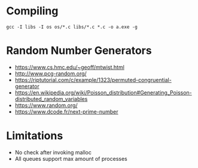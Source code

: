 # Compiling

    gcc -I libs -I os os/*.c libs/*.c *.c -o a.exe -g

# Random Number Generators

- https://www.cs.hmc.edu/~geoff/mtwist.html
- http://www.pcg-random.org/
- https://riptutorial.com/c/example/1323/permuted-congruential-generator
- https://en.wikipedia.org/wiki/Poisson_distribution#Generating_Poisson-distributed_random_variables
- https://www.random.org/
- https://www.dcode.fr/next-prime-number

# Limitations

- No check after invoking malloc
- All queues support max amount of processes
